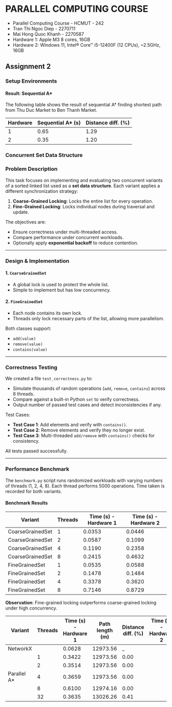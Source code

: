 # PARALLEL COMPUTING COURSE
- Parallel Computing Course - HCMUT - 242
- Tran Thi Ngoc Diep - 2270711
- Mai Hong Quoc Khanh - 2270587
- Hardware 1: Apple M3 8 cores, 16GB
- Hardware 2: Windows 11, Intel® Core™ i5-12400F (12 CPUs), ~2.5GHz, 16GB 
## Assignment 2
### Setup Environments

#### Result: Sequential A*

The following table shows the result of sequential A* finding shortest path from Thu Duc Market to Ben Thanh Market.

| Hardware | Sequential A* (s) | Distance diff. (%) |
|----------|-------------------|--------------------|
| 1        | 0.65              | 1.29               |
| 2        | 0.35              | 1.20               |


### Concurrent Set Data Structure
### Problem Description

This task focuses on implementing and evaluating two concurrent variants of a sorted linked list used as a **set data structure**. Each variant applies a different synchronization strategy:

1. **Coarse-Grained Locking**: Locks the entire list for every operation.
2. **Fine-Grained Locking**: Locks individual nodes during traversal and update.

The objectives are:
- Ensure correctness under multi-threaded access.
- Compare performance under concurrent workloads.
- Optionally apply **exponential backoff** to reduce contention.

---

### Design & Implementation

#### 1. `CoarseGrainedSet`
- A global lock is used to protect the whole list.
- Simple to implement but has low concurrency.

#### 2. `FineGrainedSet`
- Each node contains its own lock.
- Threads only lock necessary parts of the list, allowing more parallelism.

Both classes support:
- `add(value)`
- `remove(value)`
- `contains(value)`

---

### Correctness Testing

We created a file `test_correctness.py` to:
- Simulate thousands of random operations (`add`, `remove`, `contains`) across 8 threads.
- Compare against a built-in Python `set` to verify correctness.
- Output number of passed test cases and detect inconsistencies if any.

Test Cases:
- **Test Case 1**: Add elements and verify with `contains()`.
- **Test Case 2**: Remove elements and verify they no longer exist.
- **Test Case 3**: Multi-threaded `add/remove` with `contains()` checks for consistency.

All tests passed successfully.

---

### Performance Benchmark

The `benchmark.py` script runs randomized workloads with varying numbers of threads (1, 2, 4, 8). Each thread performs 5000 operations. Time taken is recorded for both variants.

#### Benchmark Results

| Variant          | Threads | Time (s) - Hardware 1 | Time (s) - Hardware 2 |
|------------------|---------|-----------------------|-----------------------|
| CoarseGrainedSet | 1       | 0.0353                | 0.0446                |
| CoarseGrainedSet | 2       | 0.0587                | 0.1099                |
| CoarseGrainedSet | 4       | 0.1190                | 0.2358                |
| CoarseGrainedSet | 8       | 0.2415                | 0.4632                |
| FineGrainedSet   | 1       | 0.0535                | 0.0588                |
| FineGrainedSet   | 2       | 0.1478                | 0.1484                |
| FineGrainedSet   | 4       | 0.3378                | 0.3620                |
| FineGrainedSet   | 8       | 0.7146                | 0.8729                |

**Observation**: Fine-grained locking outperforms coarse-grained locking under high concurrency.


| Variant          | Threads | Time (s) - Hardware 1 | Path length (m) | Distance diff. (%) | Time (s) - Hardware 2 | Distance diff. (%)    | Path length (m) |
|------------------|---------|-----------------------|-----------------|--------------------|-----------------------|-----------------------|-----------------|
| NetworkX         |         | 0.0628                | 12973.56        | _                  |                       | -                     |                 |
|                  | 1       | 0.3422                | 12973.56        | 0.00               |                       |                       |                 |
|                  | 2       | 0.3514                | 12973.56        | 0.00               |                       |                       |                 |
| Parallel A*      | 4       | 0.3659                | 12973.56        | 0.00               |                       |                       |                 |
|                  | 8       | 0.6100                | 12974.16        | 0.00               |                       |                       |                 |
|                  | 32      | 0.3635                | 13026.26        | 0.41               |                       |                       |                 |